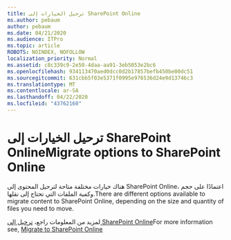 ```yaml
---
title: ترحيل الخيارات إلى SharePoint Online
ms.author: pebaum
author: pebaum
ms.date: 04/21/2020
ms.audience: ITPro
ms.topic: article
ROBOTS: NOINDEX, NOFOLLOW
localization_priority: Normal
ms.assetid: c8c339c9-2e50-4daa-aa91-3eb5053e2bc6
ms.openlocfilehash: 934113470aed0dcc0d2b17857befb450be00dc51
ms.sourcegitcommit: 631cbb5f03e5371f0995e976536d24e9d13746c3
ms.translationtype: MT
ms.contentlocale: ar-SA
ms.lasthandoff: 04/22/2020
ms.locfileid: "43762160"
---
```

# <a name="migrate-options-to-sharepoint-online"></a><span data-ttu-id="d6393-102">ترحيل الخيارات إلى SharePoint Online</span><span class="sxs-lookup"><span data-stu-id="d6393-102">Migrate options to SharePoint Online</span></span>

<span data-ttu-id="d6393-103">هناك خيارات مختلفة متاحة لترحيل المحتوى إلى SharePoint Online، اعتمادًا على حجم وكمية الملفات التي تحتاج إلى نقلها.</span><span class="sxs-lookup"><span data-stu-id="d6393-103">There are different options available to migrate content to SharePoint Online, depending on the size and quantity of files you need to move.</span></span>
  
<span data-ttu-id="d6393-104">لمزيد من المعلومات راجع، [ترحيل إلى SharePoint Online](https://go.microsoft.com/fwlink/?linkid-2022029)</span><span class="sxs-lookup"><span data-stu-id="d6393-104">For more information see, [Migrate to SharePoint Online](https://go.microsoft.com/fwlink/?linkid-2022029)</span></span>
  

